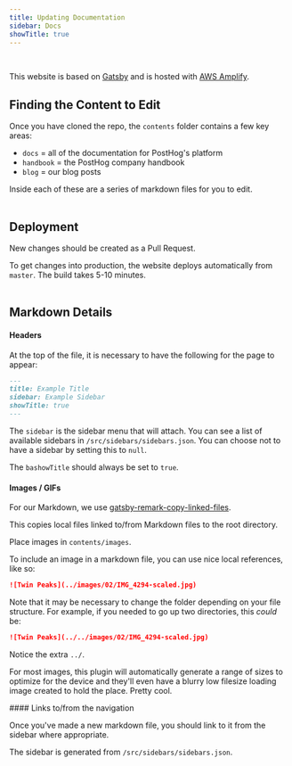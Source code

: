 ```yaml
---
title: Updating Documentation
sidebar: Docs
showTitle: true
---
```


<br>

This website is based on [Gatsby](https://gatsbyjs.org) and is hosted with [AWS Amplify](https://aws.amazon.com/amplify/).
<br>


## Finding the Content to Edit

Once you have cloned the repo, the ```contents``` folder contains a few key areas:

* ```docs```&nbsp;= all of the documentation for PostHog's platform
* ```handbook```&nbsp;= the PostHog company handbook
* ```blog```&nbsp;= our blog posts

Inside each of these are a series of markdown files for you to edit.
<br>
<br>

## Deployment

New changes should be created as a Pull Request.

To get changes into production, the website deploys automatically from ```master```. The build takes 5-10 minutes.
<br>
<br>

## Markdown Details

#### Headers

At the top of the file, it is necessary to have the following for the page to appear:

```markdown
---
title: Example Title
sidebar: Example Sidebar
showTitle: true
---
```

The ```sidebar```&nbsp;is the sidebar menu that will attach. You can see a list of available sidebars in ```/src/sidebars/sidebars.json```. You can choose not to have a sidebar by setting this to ```null```.

The ```bashowTitle```&nbsp;should always be set to `true`.

#### Images / GIFs

For our Markdown, we use [gatsby-remark-copy-linked-files](https://www.gatsbyjs.org/packages/gatsby-remark-copy-linked-files/).

This copies local files linked to/from Markdown files to the root directory.

Place images in ```contents/images```.

To include an image in a markdown file, you can use nice local references, like so:

```markdown
![Twin Peaks](../images/02/IMG_4294-scaled.jpg)
```

Note that it may be necessary to change the folder depending on your file structure. For example, if you needed to go up two directories, this *could* be:

```markdown
![Twin Peaks](../../images/02/IMG_4294-scaled.jpg)
```

Notice the extra ```../```.

For most images, this plugin will automatically generate a range of sizes to optimize for the device and they'll even have a blurry low filesize loading image created to hold the place. Pretty cool.

#### Links to/from the navigation

Once you've made a new markdown file, you should link to it from the sidebar where appropriate.

The sidebar is generated from ```/src/sidebars/sidebars.json```.